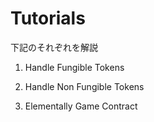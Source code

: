 # Tutorials

下記のそれぞれを解説

1. Handle Fungible Tokens

2. Handle Non Fungible Tokens

3. Elementally Game Contract

